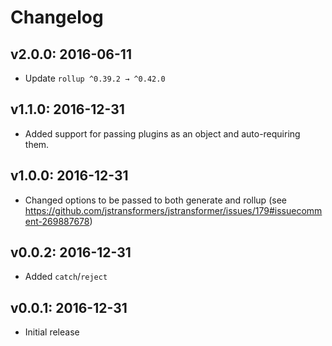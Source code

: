 # Changelog

## v2.0.0: 2016-06-11

- Update `rollup ^0.39.2 → ^0.42.0`

## v1.1.0: 2016-12-31

- Added support for passing plugins as an object and auto-requiring them.

## v1.0.0: 2016-12-31

- Changed options to be passed to both generate and rollup (see https://github.com/jstransformers/jstransformer/issues/179#issuecomment-269887678)

## v0.0.2: 2016-12-31

- Added `catch`/`reject`

## v0.0.1: 2016-12-31

- Initial release
